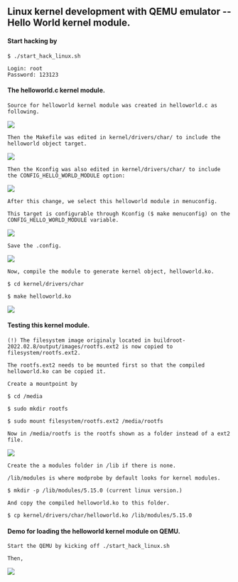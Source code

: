 ## Linux kernel development with QEMU emulator -- Hello World kernel module.

#### Start hacking by

	$ ./start_hack_linux.sh

	Login: root
	Password: 123123

#### The helloworld.c kernel module.

	Source for helloworld kernel module was created in helloworld.c as following.

![](docs/helloworld/demo_helloworld_source.png)

	Then the Makefile was edited in kernel/drivers/char/ to include the helloworld object target.

![](docs/helloworld/demo_makefile_change.png)

	Then the Kconfig was also edited in kernel/drivers/char/ to include the CONFIG_HELLO_WORLD_MODULE option:

![](docs/helloworld/demo_kconfig_change.png)

	After this change, we select this helloworld module in menuconfig.

	This target is configurable through Kconfig ($ make menuconfig) on the CONFIG_HELLO_WORLD_MODULE variable.

![](docs/helloworld/demo_menuconfig.png)

	Save the .config.

![](docs/helloworld/demo_save_menuconfig.png)

	Now, compile the module to generate kernel object, helloworld.ko.

	$ cd kernel/drivers/char

	$ make helloworld.ko

![](docs/helloworld/demo_compile_helloworld_ko.png)

#### Testing this kernel module.

	(!) The filesystem image originaly located in buildroot-2022.02.8/output/images/rootfs.ext2 is now copied to filesystem/rootfs.ext2.

	The rootfs.ext2 needs to be mounted first so that the compiled helloworld.ko can be copied it.

	Create a mountpoint by

	$ cd /media

	$ sudo mkdir rootfs

	$ sudo mount filesystem/rootfs.ext2 /media/rootfs

	Now in /media/rootfs is the rootfs shown as a folder instead of a ext2 file.

![](docs/helloworld/demo_create_mountpoint.png)

	Create the a modules folder in /lib if there is none.

	/lib/modules is where modprobe by default looks for kernel modules.

	$ mkdir -p /lib/modules/5.15.0 (current linux version.)

	And copy the compiled helloworld.ko to this folder.

	$ cp kernel/drivers/char/helloworld.ko /lib/modules/5.15.0

#### Demo for loading the helloworld kernel module on QEMU.

	Start the QEMU by kicking off ./start_hack_linux.sh

	Then,

![](docs/helloworld/demo_load_helloworld_qemu.png)



